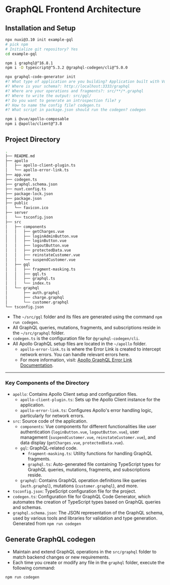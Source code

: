 # GraphQL Frontend Architecture

## Installation and Setup

```bash
npx nuxi@3.10 init example-gql
# pick npm
# Initialize git repository? Yes
cd example-gql

npm i graphql@^16.8.1
npm i -D typescript@^5.3.2 @graphql-codegen/cli@^5.0.0

npx graphql-code-generator init
#? What type of application are you building? Application built with Vue
#? Where is your schema?: http://localhost:3333/graphql
#? Where are your operations and fragments?: src/**/*.graphql
#? Where to write the output: src/gql/
#? Do you want to generate an introspection file? y
#? How to name the config file? codegen.ts
#? What script in package.json should run the codegen? codegen

npm i @vue/apollo-composable
npm i @apollo/client@^3.8
```

## Project Directory

```bash
.
├── README.md
├── apollo
│   ├── apollo-client-plugin.ts
│   └── apollo-error-link.ts
├── app.vue
├── codegen.ts
├── graphql.schema.json
├── nuxt.config.ts
├── package-lock.json
├── package.json
├── public
│   └── favicon.ico
├── server
│   └── tsconfig.json
├── src
│   ├── components
│   │   ├── getCharges.vue
│   │   ├── loginAdminButton.vue
│   │   ├── loginButton.vue
│   │   ├── logoutButton.vue
│   │   ├── protectedData.vue
│   │   ├── reinstateCustomer.vue
│   │   └── suspendCustomer.vue
│   ├── gql
│   │   ├── fragment-masking.ts
│   │   ├── gql.ts
│   │   ├── graphql.ts
│   │   └── index.ts
│   └── graphql
│       ├── auth.graphql
│       ├── charge.graphql
│       └── customer.graphql
└── tsconfig.json
```

- The `~/src/gql` folder and its files are generated using the command `npm run codegen`.
- All GraphQL queries, mutations, fragments, and subscriptions reside in the `~/src/graphql` folder.
- `codegen.ts` is the configuration file for `@graphql-codegen/cli`.
- All Apollo GraphQL setup files are located in the `~/apollo` folder.
  - `apollo-error-link.ts` is where the Error Link is created to intercept network errors. You can handle relevant errors here.
  - For more information, visit: [Apollo GraphQL Error Link Documentation](https://www.apollographql.com/docs/react/api/link/introduction/).

---

### Key Components of the Directory

- `apollo`: Contains Apollo Client setup and configuration files.
  - `apollo-client-plugin.ts`: Sets up the Apollo Client instance for the application.
  - `apollo-error-link.ts`: Configures Apollo's error handling logic, particularly for network errors.
- `src`: Source code of the application.
  - `components`: Vue components for different functionalities like user authentication (`loginButton.vue`, `logoutButton.vue`), user management (`suspendCustomer.vue`, `reinstateCustomer.vue`), and data display (`getCharges.vue`, `protectedData.vue`).
  - `gql`: GraphQL-related code.
    - `fragment-masking.ts`: Utility functions for handling GraphQL fragments.
    - `graphql.ts`: Auto-generated file containing TypeScript types for GraphQL queries, mutations, fragments, and subscriptions reside.
  - `graphql`: Contains GraphQL operation definitions like queries (`auth.graphql`), mutations (`customer.graphql`), and more.
- `tsconfig.json`: TypeScript configuration file for the project.
- `codegen.ts`: Configuration file for GraphQL Code Generator, which automates the creation of TypeScript types based on GraphQL queries and schemas.
- `graphql.schema.json`: The JSON representation of the GraphQL schema, used by various tools and libraries for validation and type generation. Generated from `npm run codegen`

## Generate GraphQL codegen

- Maintain and extend GraphQL operations in the `src/graphql` folder to match backend changes or new requirements.
- Each time you create or modify any file in the `graphql` folder, execute the following command:

```bash
npm run codegen
```
